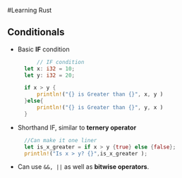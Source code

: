 #Learning Rust

## Conditionals

* Basic **IF** condition
  
  ```rust
        // IF condition
    let x: i32 = 10;
    let y: i32 = 20;

    if x > y {
        println!("{} is Greater than {}", x, y )
    }else{
        println!("{} is Greater than {}", y, x )
    }

  ```
* Shorthand IF, similar to **ternery operator**
  
  ```rust
    //Can make it one liner
    let is_x_greater = if x > y {true} else {false};
    println!("Is x > y? {}",is_x_greater );
  ```

* Can use `&&, ||` as well as **bitwise operators**.

